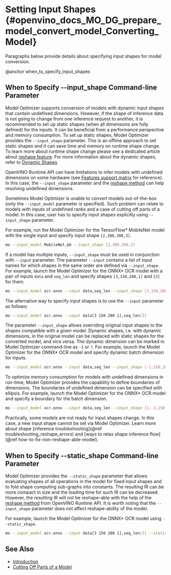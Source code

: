 # Setting Input Shapes {#openvino_docs_MO_DG_prepare_model_convert_model_Converting_Model}

Paragraphs below provide details about specifying input shapes for model conversion.

@anchor when_to_specify_input_shapes
## When to Specify --input_shape Command-line Parameter
Model Optimizer supports conversion of models with dynamic input shapes that contain undefined dimensions.
However, if the shape of inference data is not going to change from one inference request to another,
it is recommended to set up static shapes (when all dimensions are fully defined) for the inputs.
It can be beneficial from a performance perspective and memory consumption.
To set up static shapes, Model Optimizer provides the `--input_shape` parameter.
This is an offline approach to set static shapes and it can save time and memory on runtime shape change.
To learn more about runtime shape change please see a dedicated article about [reshape feature](../../../OV_Runtime_UG/ShapeInference.md).
For more information about the dynamic shapes, refer to [Dynamic Shapes](../../../OV_Runtime_UG/ov_dynamic_shapes.md)

OpenVINO Runtime API can have limitations to infer models with undefined dimensions on some hardware (see [Features support matrix](../../../OV_Runtime_UG/supported_plugins/Device_Plugins.md) for reference).
In this case, the `--input_shape` parameter and the [reshape method](../../../OV_Runtime_UG/ShapeInference.md) can help resolving undefined dimensions.

Sometimes Model Optimizer is unable to convert models out-of-the-box (only the `--input_model` parameter is specified).
Such problem can relate to models with inputs of undefined ranks and a case of cutting off parts of a model.
In this case, user has to specify input shapes explicitly using `--input_shape` parameter.

For example, run the Model Optimizer for the TensorFlow* MobileNet model with the single input
and specify input shape `[2,300,300,3]`.

```sh
mo --input_model MobileNet.pb --input_shape [2,300,300,3]
```

If a model has multiple inputs, `--input_shape` must be used in conjunction with `--input` parameter.
The parameter `--input` contains a list of input names for which shapes in the same order are defined via `--input_shape`.
For example, launch the Model Optimizer for the ONNX* OCR model with a pair of inputs `data` and `seq_len` 
and specify shapes `[3,150,200,1]` and `[3]` for them.

```sh
mo --input_model ocr.onnx --input data,seq_len --input_shape [3,150,200,1],[3]
```

The alternative way to specify input shapes is to use the `--input` parameter as follows:

```sh
mo --input_model ocr.onnx --input data[3 150 200 1],seq_len[3]
```

The parameter `--input_shape` allows overriding original input shapes to the shapes compatible with a given model.
Dynamic shapes, i.e. with dynamic dimensions, in the original model can be replaced with static shapes for the converted model, and vice versa.
The dynamic dimension can be marked in Model Optimizer command-line as `-1` or `?`.
For example, launch the Model Optimizer for the ONNX* OCR model and specify dynamic batch dimension for inputs.

```sh
mo --input_model ocr.onnx --input data,seq_len --input_shape [-1,150,200,1],[-1]
```

To optimize memory consumption for models with undefined dimensions in run-time, Model Optimizer provides the capability to define boundaries of dimensions.
The boundaries of undefined dimension can be specified with ellipsis.
For example, launch the Model Optimizer for the ONNX* OCR model and specify a boundary for the batch dimension.

```sh
mo --input_model ocr.onnx --input data,seq_len --input_shape [1..3,150,200,1],[1..3]
```

Practically, some models are not ready for input shapes change.
In this case, a new input shape cannot be set via Model Optimizer.
Learn more about shape [inference troubleshooting](@ref troubleshooting_reshape_errors) and [ways to relax shape inference flow](@ref how-to-fix-non-reshape-able-model). 

## When to Specify --static_shape Command-line Parameter
Model Optimizer provides the `--static_shape` parameter that allows evaluating shapes of all operations in the model for fixed input shapes
and to fold shape computing sub-graphs into constants. The resulting IR can be more compact in size and the loading time for such IR can be decreased.
However, the resulting IR will not be reshape-able with the help of the [reshape method](../../../OV_Runtime_UG/ShapeInference.md) from OpenVINO Runtime API.
It is worth noting that the `--input_shape` parameter does not affect reshape-ability of the model.

For example, launch the Model Optimizer for the ONNX* OCR model using `--static_shape`.

```sh
mo --input_model ocr.onnx --input data[3 150 200 1],seq_len[3] --static_shape
```

## See Also
* [Introduction](../../Deep_Learning_Model_Optimizer_DevGuide.md)
* [Cutting Off Parts of a Model](Cutting_Model.md)
